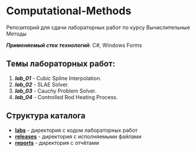 # Computational-Methods
Репозиторий для сдачи лабораторных работ по курсу Вычислительные Методы

___Применяемый стек технологий___: C#, Windows Forms

## Темы лабораторных работ:
1. ___lab_01___ - Cubic Spline Interpolation.
2. ___lab_02___ - SLAE Solver.
3. ___lab_03___ - Cauchy Problem Solver.
4. ___lab_04___ - Controlled Rod Heating Process.

## Структура каталога
* [__labs__][labs] - директория с кодом лабораторных работ
* [__releases__][releases] - директория с исполняемыми файлами
* [__reports__][reports] - директория с отчётами

<!-- Links -->
[labs]: https://github.com/AlibekovMurad5202/Computational-Methods/tree/main/labs (labs)
[releases]: https://github.com/AlibekovMurad5202/Computational-Methods/tree/main/releases (releases)
[reports]: https://github.com/AlibekovMurad5202/Computational-Methods/tree/main/reports (reports)
